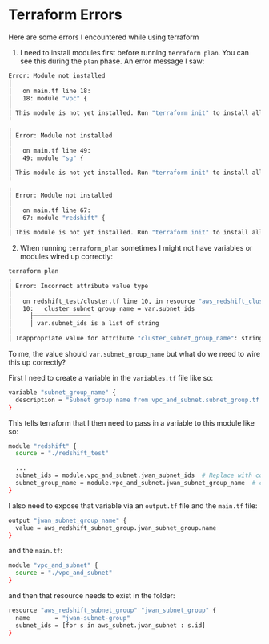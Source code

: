 # Terraform Errors

Here are some errors I encountered while using terraform

1. I need to install modules first before running `terraform plan`. You can see this during the `plan` phase. An error message I saw:
```bash
Error: Module not installed
│
│   on main.tf line 18:
│   18: module "vpc" {
│
│ This module is not yet installed. Run "terraform init" to install all modules required by this configuration.
╵
╷
│ Error: Module not installed
│
│   on main.tf line 49:
│   49: module "sg" {
│
│ This module is not yet installed. Run "terraform init" to install all modules required by this configuration.
╵
╷
│ Error: Module not installed
│
│   on main.tf line 67:
│   67: module "redshift" {
│
│ This module is not yet installed. Run "terraform init" to install all modules required by this configuration.
```


2. When running `terraform_plan` sometimes I might not have variables or modules wired up correctly:
```bash
terraform plan
╷
│ Error: Incorrect attribute value type
│
│   on redshift_test/cluster.tf line 10, in resource "aws_redshift_cluster" "jwan_cluster":
│   10:   cluster_subnet_group_name = var.subnet_ids
│     ├────────────────
│     │ var.subnet_ids is a list of string
│
│ Inappropriate value for attribute "cluster_subnet_group_name": string required.
```

To me, the value should `var.subnet_group_name` but what do we need to wire this up correctly?

First I need to create a variable in the `variables.tf` file like so:

```bash
variable "subnet_group_name" {
  description = "Subnet group name from vpc_and_subnet.subnet_group.tf file"
}
```

This tells terraform that I then need to pass in a variable to this module like so:

```bash
module "redshift" {
  source = "./redshift_test"

  ...
  subnet_ids = module.vpc_and_subnet.jwan_subnet_ids  # Replace with correct reference
  subnet_group_name = module.vpc_and_subnet.jwan_subnet_group_name  # created this myself, hope this works.
}
```

I also need to expose that variable via an `output.tf` file and the `main.tf` file:

```bash
output "jwan_subnet_group_name" {
  value = aws_redshift_subnet_group.jwan_subnet_group.name
}
```
and the `main.tf`:
```bash
module "vpc_and_subnet" {
  source = "./vpc_and_subnet"
}
```

and then that resource needs to exist in the folder:

```bash
resource "aws_redshift_subnet_group" "jwan_subnet_group" {
  name       = "jwan-subnet-group"
  subnet_ids = [for s in aws_subnet.jwan_subnet : s.id]
}
```
